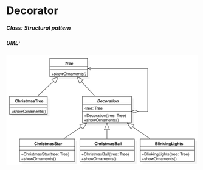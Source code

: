 # Decorator

##### Class: Structural pattern

##### UML:

<img src="https://github.com/CamiloJr/design-patterns-gof/blob/main/decorator/decorator-uml.jpg" width="800" />

